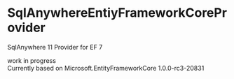 # SqlAnywhereEntiyFrameworkCoreProvider
SqlAnywhere 11 Provider for EF 7 

  work in progress  
Currently based on Microsoft.EntityFrameworkCore 1.0.0-rc3-20831
